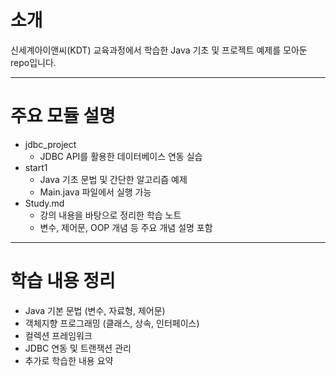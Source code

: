 # 소개
신세계아이앤씨(KDT) 교육과정에서 학습한 Java 기초 및 프로젝트 예제를 모아둔 repo입니다.
***
# 주요 모듈 설명
 * jdbc_project
   - JDBC API를 활용한 데이터베이스 연동 실습
 * start1
   - Java 기초 문법 및 간단한 알고리즘 예제
   - Main.java 파일에서 실행 가능
 * Study.md
   - 강의 내용을 바탕으로 정리한 학습 노트
   - 변수, 제어문, OOP 개념 등 주요 개념 설명 포함
***
# 학습 내용 정리
 - Java 기본 문법 (변수, 자료형, 제어문)
 - 객체지향 프로그래밍 (클래스, 상속, 인터페이스)
 - 컬렉션 프레임워크
 - JDBC 연동 및 트랜잭션 관리
 - 추가로 학습한 내용 요약
